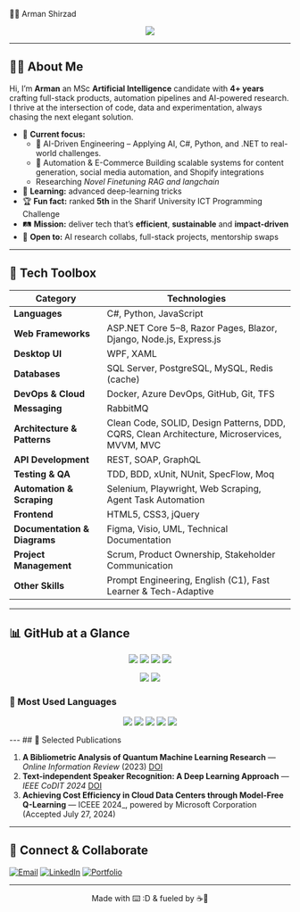 👨‍💻 Arman Shirzad  

<p align="center">
  <img src="https://readme-typing-svg.demolab.com?font=Fira+Code&pause=800&center=true&vCenter=true&repeat=false&width=550&lines=Software+Engineer+%7C+AI+Researcher+%7C+R%26D+Specialist;Building+solutions+that+matter+%F0%9F%9A%80"/>
</p>

---

## 🧑‍🚀 About Me

Hi, I’m **Arman** an MSc **Artificial Intelligence** candidate with **4+ years** crafting full-stack products, automation pipelines and AI-powered research. I thrive at the intersection of code, data and experimentation, always chasing the next elegant solution.

* 🔭 **Current focus:**
  * 🧠 AI-Driven Engineering – Applying AI, C#, Python, and .NET to real-world challenges.
  * 🤖 Automation & E-Commerce Building scalable systems for content generation, social media automation, and Shopify integrations
  * Researching *Novel Finetuning RAG and langchain*
* 🌱 **Learning:** advanced deep-learning tricks
* 🏆 **Fun fact:** ranked **5th** in the Sharif University ICT Programming Challenge
* 🛤 **Mission:** deliver tech that’s **efficient**, **sustainable** and **impact-driven**
* 🤝 **Open to:** AI research collabs, full-stack projects, mentorship swaps
---

## 🧰 Tech Toolbox

| Category               | Technologies |
|------------------------|--------------|
| **Languages**          | C#, Python, JavaScript |
| **Web Frameworks**     | ASP.NET Core 5–8, Razor Pages, Blazor, Django, Node.js, Express.js |
| **Desktop UI**         | WPF, XAML |
| **Databases**          | SQL Server, PostgreSQL, MySQL, Redis (cache) |
| **DevOps & Cloud**     | Docker, Azure DevOps, GitHub, Git, TFS |
| **Messaging**          | RabbitMQ |
| **Architecture & Patterns** | Clean Code, SOLID, Design Patterns, DDD, CQRS, Clean Architecture, Microservices, MVVM, MVC |
| **API Development**    | REST, SOAP, GraphQL |
| **Testing & QA**       | TDD, BDD, xUnit, NUnit, SpecFlow, Moq |
| **Automation & Scraping** | Selenium, Playwright, Web Scraping, Agent Task Automation |
| **Frontend**           | HTML5, CSS3, jQuery |
| **Documentation & Diagrams** | Figma, Visio, UML, Technical Documentation |
| **Project Management** | Scrum, Product Ownership, Stakeholder Communication |
| **Other Skills**       | Prompt Engineering, English (C1), Fast Learner & Tech-Adaptive |

---

## 📊 GitHub at a Glance

<p align="center">
  <img src="https://img.shields.io/badge/Total%20Stars-12-blue?style=flat-square&logo=github"/>
  <img src="https://img.shields.io/badge/Total%20Commits-1,000%2B-success?style=flat-square&logo=git"/>
  <img src="https://img.shields.io/badge/Private%20Repos-15+-informational?style=flat-square&logo=lock"/>
  <img src="https://img.shields.io/badge/GitHub%20Grade-B%2B-blueviolet?style=flat-square&logo=github"/>
</p>

<p align="center">
  <img src="https://img.shields.io/badge/Longest%20Streak-30%20Days-pink?style=for-the-badge&logo=git"/>
  <img src="https://img.shields.io/badge/Total%20Contributions-500%2B-orange?style=for-the-badge&logo=code"/>
</p>

### 🧠 Most Used Languages

<p align="center">
  <img src="https://img.shields.io/badge/C%23-%20⭐⭐⭐⭐⭐-green?style=flat-square&logo=csharp"/>
  <img src="https://img.shields.io/badge/Python-%20⭐⭐⭐⭐⭐-yellow?style=flat-square&logo=python"/>
  <img src="https://img.shields.io/badge/JavaScript-%20⭐⭐⭐-orange?style=flat-square&logo=javascript"/>
  <img src="https://img.shields.io/badge/Docker-%20⭐⭐⭐-blue?style=flat-square&logo=docker"/>
  <img src="https://img.shields.io/badge/GPT-4%20APIs-%20⭐⭐⭐⭐-purple?style=flat-square&logo=openai"/>
</p>
---
## 📝 Selected Publications

1. **A Bibliometric Analysis of Quantum Machine Learning Research** — _Online Information Review_ (2023) [DOI](https://doi.org/10.1080/0194262X.2023.2292049)
2. **Text-independent Speaker Recognition: A Deep Learning Approach** — _IEEE CoDIT 2024_ [DOI](https://ieeexplore.ieee.org/document/10708578)
3. **Achieving Cost Efficiency in Cloud Data Centers through Model-Free Q-Learning** — ICEEE 2024_, powered by Microsoft Corporation (Accepted July 27, 2024)
---

## 🤝 Connect & Collaborate

[![Email](https://img.shields.io/badge/Email-D14836?style=for-the-badge&logo=gmail&logoColor=white)](mailto:armanshirzad1998@gmail.com)
[![LinkedIn](https://img.shields.io/badge/LinkedIn-0A66C2?style=for-the-badge&logo=linkedin&logoColor=white)](https://linkedin.com/in/arman-shirzad)
[![Portfolio](https://img.shields.io/badge/Portfolio-000000?style=for-the-badge&logo=github&logoColor=white)](https://armanshirzad.guru)

---

<p align="center">Made with ⌨️ :D & fueled by ☕🍕</p>
